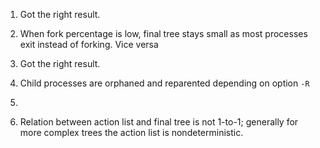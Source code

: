 1. Got the right result.

2. When fork percentage is low, final tree stays small as most processes exit instead of forking. Vice versa

3. Got the right result.

4. Child processes are orphaned and reparented depending on option `-R`

5. 

6. Relation between action list and final tree is not 1-to-1; generally for more complex trees the action list is nondeterministic.
